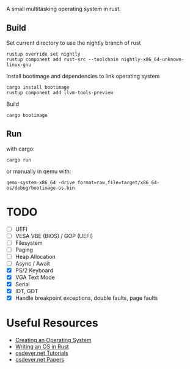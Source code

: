 
A small multitasking operating system in rust.

## Build

Set current directory to use the nightly branch of rust
```
rustup override set nightly
rustup component add rust-src --toolchain nightly-x86_64-unknown-linux-gnu
```
Install bootimage and dependencies to link operating system
```
cargo install bootimage
rustup component add llvm-tools-preview
```
Build
```
cargo bootimage
```

## Run
with cargo:
```
cargo run
```
or manually in qemu with:
```
qemu-system-x86_64 -drive format=raw,file=target/x86_64-os/debug/bootimage-os.bin
```

# TODO
- [ ] UEFI
- [ ] VESA VBE (BIOS) / GOP (UEFI)
- [ ] Filesystem
- [ ] Paging
- [ ] Heap Allocation
- [ ] Async / Await
- [x] PS/2 Keyboard
- [x] VGA Text Mode
- [x] Serial
- [x] IDT, GDT
- [x] Handle breakpoint exceptions, double faults, page faults

# Useful Resources
* [Creating an Operating System](https://wiki.osdev.org/Creating_an_Operating_System)
* [Writing an OS in Rust](https://os.phil-opp.com/)
* [osdever.net Tutorials](https://web.archive.org/web/20250123233604/http://www.osdever.net/tutorials/)
* [osdever.net Papers](https://web.archive.org/web/20250124112310/http://www.osdever.net/papers/)
